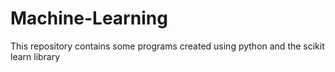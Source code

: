 # Machine-Learning
This repository contains some programs created using python and the scikit learn library
